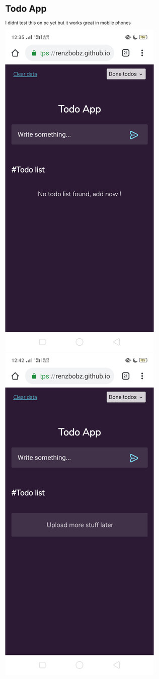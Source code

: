 # Todo App

I didnt test this on pc yet but it works great in mobile phones 

![screenshot](Screenshot_2020-07-25-12-35-14-57.png)
![screenshot](Screenshot_2020-07-25-12-42-59-35.png)
